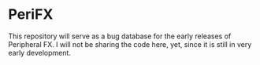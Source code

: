 # PeriFX
This repository will serve as a bug database for the early releases of Peripheral FX. I will not be sharing the code here, yet, since it is still in very early development.

